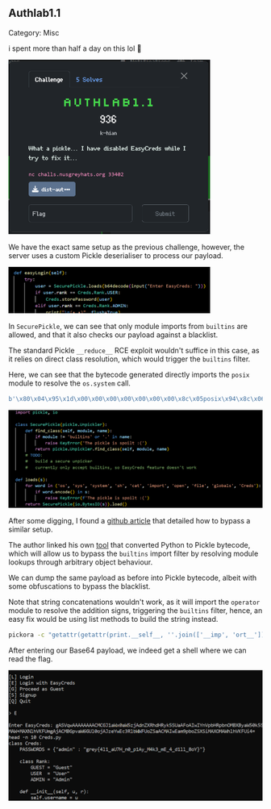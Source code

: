 ## Authlab1.1

Category: Misc

i spent more than half a day on this lol 🥀

<img src="images/challenge.png" width=400>

We have the exact same setup as the previous challenge, however, the server uses a custom Pickle deserialiser to process our payload. 

<img src="images/vuln.png" width=400>

In `SecurePickle`, we can see that only module imports from `builtins` are allowed, and that it also checks our payload against a blacklist.  

The standard Pickle `__reduce__` RCE exploit wouldn't suffice in this case, as it relies on direct class resolution, which would trigger the `builtins` filter.  

Here, we can see that the bytecode generated directly imports the `posix` module to resolve the `os.system` call.  

```python
b'\x80\x04\x95\x1d\x00\x00\x00\x00\x00\x00\x00\x8c\x05posix\x94\x8c\x06system\x94\x93\x94\x8c\x02sh\x94\x85\x94R\x94.'
```

<img src="images/securepickle.png" width=600>

After some digging, I found a [github article](https://github.com/maurosoria/dirsearch/issues/1073) that detailed how to bypass a similar setup.  

The author linked his own [tool](https://github.com/splitline/Pickora) that converted Python to Pickle bytecode, which will allow us to bypass the `builtins` import filter by resolving module lookups through arbitrary object behaviour.    

We can dump the same payload as before into Pickle bytecode, albeit with some obfuscations to bypass the blacklist.  

Note that string concatenations wouldn't work, as it will import the `operator` module to resolve the addition signs, triggering the `builtins` filter, hence, an easy fix would be using list methods to build the string instead.  

```bash
pickora -c "getattr(getattr(print.__self__, ''.join(['__imp', 'ort__']))(''.join(['o', 's'])), ''.join(['sy', 'stem']))(''.join(['s','h']))" -e
```

After entering our Base64 payload, we indeed get a shell where we can read the flag.  

<img src="images/flag.png" width=600>